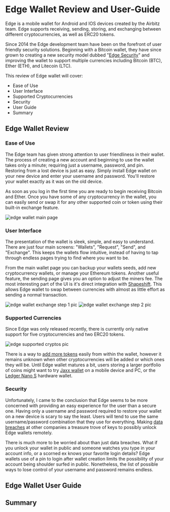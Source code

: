 # Edge Wallet Review and User-Guide

Edge is a mobile wallet for Android and IOS devices created by the Airbitz team. Edge supports receiving, sending, storing, and exchanging between different cryptocurrencies, as well as ERC20 tokens.

Since 2014 the Edge development team have been on the forefront of user friendly security solutions. Beginning with a Bitcoin wallet, they have since grown to creating a new security model dubbed "[Edge Security](https://edgesecure.co/about/)" and improving the wallet to support multiple currencies including Bitcoin (BTC), Ether (ETH), and Litecoin (LTC).

This review of Edge wallet will cover:

+ Ease of Use
+ User Interface
+ Supported Cryptocurrencies
+ Security
+ User Guide
+ Summary

## Edge Wallet Review

### Ease of Use

The Edge team has given strong attention to user friendliness in their wallet. The process of creating a new account and beginning to use the wallet takes only a minute; requiring just a username, password, and pin. Restoring from a lost device is just as easy. Simply install Edge wallet on your new device and enter your username and password. You'll restore your wallet exactly as it was on the old device.

As soon as you log in the first time you are ready to begin receiving Bitcoin and Ether. Once you have some of any cryptocurrency in the wallet, you can easily send or swap it for any other supported coin or token using their built-in exchange feature.

![edge wallet main page](/reviews-guides/edge-wallet_03-08-18/edge-wallet-media/edge_main-page_cropped.png)

### User Interface

The presentation of the wallet is sleek, simple, and easy to understand. There are just four main screens: "Wallets", "Request", "Send", and "Exchange". This keeps the wallets flow intuitive, instead of having to tap through endless pages trying to find where you want to be.

From the main wallet page you can backup your wallets seeds, add new cryptocurrency wallets, or manage your Ethereum tokens. Another useful feature, the sending page gives you an option to adjust the miners fee. The most interesting part of the UI is it's direct integration with [Shapeshift](https://info.shapeshift.io/about). This allows Edge wallet to swap between currencies with almost as little effort as sending a normal transaction.

![edge wallet exchange step 1 pic](/reviews-guides/edge-wallet_03-08-18/edge-wallet-media/edge_exchange-step1_cropped.png) ![edge wallet exchange step 2 pic](reviews-guides/edge-wallet_03-08-18/edge-wallet-media/edge_exchange-step2_cropped.png)

### Supported Currencies

Since Edge was only released recently, there is currently only native support for five cryptocurrencies and two ERC20 tokens.

![edge supported cryptos pic](reviews-guides/edge-wallet_03-08-18/edge-wallet-media/edge-wallet_supported-cryptos_cropped.png)

There is a way to [add more tokens](https://blog.edgesecure.co/how-to-add-erc20-tokens-to-edge-4c4951c3a8cc) easily from within the wallet, however it remains unknown when other cryptocurrencies will be added or which ones they will be. Until Edge wallet matures a bit, users storing a larger portfolio of coins might want to try [Jaxx wallet](https://unhashed.com/cryptocurrency-wallet-review/jaxx/) on a mobile device and PC, or the [Ledger Nano S](https://unhashed.com/cryptocurrency-wallet-review/ledger-nano-s/) hardware wallet.

### Security

Unfortunately, I came to the conclusion that Edge seems to be more concerned with providing an easy experience for the user than a secure one. Having only a username and password required to restore your wallet on a new device is scary to say the least. Users will tend to use the same username/password combination that they use for everything. Making [data breaches](https://en.wikipedia.org/wiki/List_of_data_breaches) at other companies a treasure trove of keys to possibly unlock Edge wallets remotely.

There is much more to be worried about than just data breaches. What if you unlock your wallet in public and someone watches you type in your account info, or a scorned ex knows your favorite login details? Edge wallets use of a pin to login after wallet creation limits the possibility of your account being shoulder surfed in public. Nonetheless, the list of possible ways to lose control of your username and password remains endless.

## Edge Wallet User Guide

## Summary
